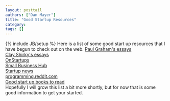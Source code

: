 ```yaml
---
layout: posttail
authors: ["Dan Mayer"]
title: "Good Startup Resources"
category:
tags: []
---
```

{% include JB/setup %}
Here is a list of some good start up resources that I have begun to check out on the web.    [Paul Graham's essays](http://www.paulgraham.com/articles.html)<br />[Clay Shirky's essays](http://shirky.com/)<br />[OnStartups](http://onstartups.com/)<br />[Small Business Hub](http://www.smallbusinesshub.com/)<br />[Startup news](http://news.ycombinator.com/)<br />[programming.reddit.com](http://programming.reddit.com/)<br />[Good start up books to read](http://blog.pretheory.com/arch/000362.php)<br />    Hopefully I will grow this list a bit more shortly, but for now that is some good information to get your started.